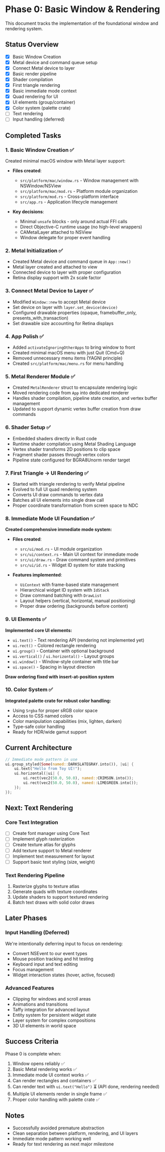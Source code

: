 # Phase 0: Basic Window & Rendering

This document tracks the implementation of the foundational window and rendering system.

## Status Overview

- [x] Basic Window Creation
- [x] Metal device and command queue setup
- [x] Connect Metal device to layer
- [x] Basic render pipeline
- [x] Shader compilation
- [x] First triangle rendering
- [x] Basic immediate mode context
- [x] Quad rendering for UI
- [x] UI elements (group/container)
- [x] Color system (palette crate)
- [ ] Text rendering
- [ ] Input handling (deferred)

## Completed Tasks

### 1. Basic Window Creation ✅

Created minimal macOS window with Metal layer support:

- **Files created**:

  - `src/platform/mac/window.rs` - Window management with NSWindow/NSView
  - `src/platform/mac/mod.rs` - Platform module organization
  - `src/platform/mod.rs` - Cross-platform interface
  - `src/app.rs` - Application lifecycle management

- **Key decisions**:
  - Minimal `unsafe` blocks - only around actual FFI calls
  - Direct Objective-C runtime usage (no high-level wrappers)
  - CAMetalLayer attached to NSView
  - Window delegate for proper event handling

### 2. Metal Initialization ✅

- Created Metal device and command queue in `App::new()`
- Metal layer created and attached to view
- Connected device to layer with proper configuration
- Retina display support with 2x scale factor

### 3. Connect Metal Device to Layer ✅

- Modified `Window::new` to accept Metal device
- Set device on layer with `layer.set_device(device)`
- Configured drawable properties (opaque, framebuffer_only, presents_with_transaction)
- Set drawable size accounting for Retina displays

### 4. App Polish ✅

- Added `activateIgnoringOtherApps` to bring window to front
- Created minimal macOS menu with just Quit (Cmd+Q)
- Removed unnecessary menu items (YAGNI principle)
- Created `src/platform/mac/menu.rs` for menu handling

### 5. Metal Renderer Module ✅

- Created `MetalRenderer` struct to encapsulate rendering logic
- Moved rendering code from `App` into dedicated renderer
- Handles shader compilation, pipeline state creation, and vertex buffer management
- Updated to support dynamic vertex buffer creation from draw commands

### 6. Shader Setup ✅

- Embedded shaders directly in Rust code
- Runtime shader compilation using Metal Shading Language
- Vertex shader transforms 2D positions to clip space
- Fragment shader passes through vertex colors
- Pipeline state configured for BGRA8Unorm render target

### 7. First Triangle → UI Rendering ✅

- Started with triangle rendering to verify Metal pipeline
- Evolved to full UI quad rendering system
- Converts UI draw commands to vertex data
- Batches all UI elements into single draw call
- Proper coordinate transformation from screen space to NDC

### 8. Immediate Mode UI Foundation ✅

**Created comprehensive immediate mode system:**

- **Files created**:

  - `src/ui/mod.rs` - UI module organization
  - `src/ui/context.rs` - Main UI context for immediate mode
  - `src/ui/draw.rs` - Draw command system and primitives
  - `src/ui/id.rs` - Widget ID system for state tracking

- **Features implemented**:
  - `UiContext` with frame-based state management
  - Hierarchical widget ID system with `IdStack`
  - Draw command batching with `DrawList`
  - Layout helpers (vertical, horizontal, manual positioning)
  - Proper draw ordering (backgrounds before content)

### 9. UI Elements ✅

**Implemented core UI elements:**

- `ui.text()` - Text rendering API (rendering not implemented yet)
- `ui.rect()` - Colored rectangle rendering
- `ui.group()` - Container with optional background
- `ui.vertical()` / `ui.horizontal()` - Layout groups
- `ui.window()` - Window-style container with title bar
- `ui.space()` - Spacing in layout direction

**Draw ordering fixed with insert-at-position system**

### 10. Color System ✅

**Integrated palette crate for robust color handling:**

- Using `Srgba` for proper sRGB color space
- Access to CSS named colors
- Color manipulation capabilities (mix, lighten, darken)
- Type-safe color handling
- Ready for HDR/wide gamut support

## Current Architecture

```rust
// Immediate mode pattern in use
ui.group_styled(Some(named::DARKSLATEGRAY.into()), |ui| {
    ui.text("Hello from Toy UI!");
    ui.horizontal(|ui| {
        ui.rect(vec2(50.0, 50.0), named::CRIMSON.into());
        ui.rect(vec2(50.0, 50.0), named::LIMEGREEN.into());
    });
});
```

## Next: Text Rendering

### Core Text Integration

- [ ] Create font manager using Core Text
- [ ] Implement glyph rasterization
- [ ] Create texture atlas for glyphs
- [ ] Add texture support to Metal renderer
- [ ] Implement text measurement for layout
- [ ] Support basic text styling (size, weight)

### Text Rendering Pipeline

1. Rasterize glyphs to texture atlas
2. Generate quads with texture coordinates
3. Update shaders to support textured rendering
4. Batch text draws with solid color draws

## Later Phases

### Input Handling (Deferred)

We're intentionally deferring input to focus on rendering:

- Convert NSEvent to our event types
- Mouse position tracking and hit testing
- Keyboard input and text editing
- Focus management
- Widget interaction states (hover, active, focused)

### Advanced Features

- Clipping for windows and scroll areas
- Animations and transitions
- Taffy integration for advanced layout
- Entity system for persistent widget state
- Layer system for complex compositions
- 3D UI elements in world space

## Success Criteria

Phase 0 is complete when:

1. Window opens reliably ✅
2. Basic Metal rendering works ✅
3. Immediate mode UI context works ✅
4. Can render rectangles and containers ✅
5. Can render text with `ui.text("Hello")` ⏳ (API done, rendering needed)
6. Multiple UI elements render in single frame ✅
7. Proper color handling with palette crate ✅

## Notes

- Successfully avoided premature abstraction
- Clean separation between platform, rendering, and UI layers
- Immediate mode pattern working well
- Ready for text rendering as next major milestone
